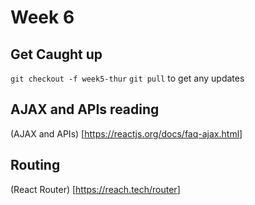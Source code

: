 # Week 6

## Get Caught up

`git checkout -f week5-thur`
`git pull` to get any updates


## AJAX and APIs reading

(AJAX and APIs) [<https://reactjs.org/docs/faq-ajax.html>]

## Routing

(React Router) [<https://reach.tech/router>]
